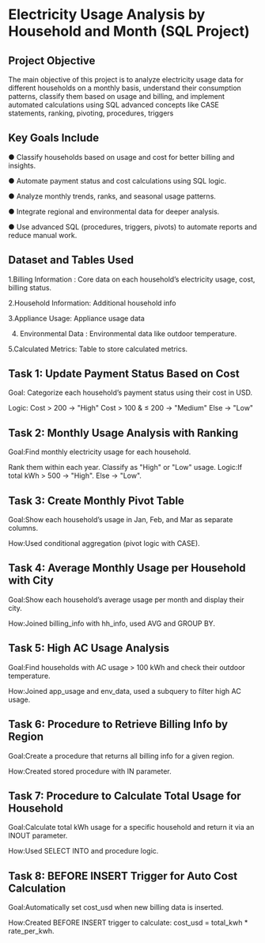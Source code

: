 # Electricity Usage Analysis by Household and Month (SQL Project)

## Project Objective
The main objective of this project is to analyze electricity usage data for different households on a monthly basis, understand their consumption patterns, classify them based on usage and billing, and implement automated calculations using SQL advanced concepts like CASE statements, ranking, pivoting, procedures, triggers

## Key Goals Include

● Classify households based on usage and cost for better billing and insights.

● Automate payment status and cost calculations using SQL logic.

● Analyze monthly trends, ranks, and seasonal usage patterns.

● Integrate regional and environmental data for deeper analysis.

● Use advanced SQL (procedures, triggers, pivots) to automate reports and reduce manual work.

## Dataset and Tables Used
 
1.Billing Information : Core data on each household’s electricity usage, cost, billing status.

2.Household Information: Additional household info 

3.Appliance Usage: Appliance usage data 

4. Environmental Data : Environmental data like outdoor temperature.

5.Calculated Metrics: Table to store calculated metrics.

## Task 1: Update Payment Status Based on Cost

Goal: Categorize each household’s payment status using their cost in USD.

Logic:
Cost > 200 → "High"
Cost > 100 & ≤ 200 → "Medium"
Else → "Low"

## Task 2: Monthly Usage Analysis with Ranking

Goal:Find monthly electricity usage for each household.

Rank them within each year.
Classify as "High" or "Low" usage.
Logic:If total kWh > 500 → "High".
Else → "Low".

## Task 3: Create Monthly Pivot Table

Goal:Show each household’s usage in Jan, Feb, and Mar as separate columns.

How:Used conditional aggregation (pivot logic with CASE).

## Task 4: Average Monthly Usage per Household with City

Goal:Show each household’s average usage per month and display their city.

How:Joined billing_info with hh_info, used AVG and GROUP BY.

## Task 5: High AC Usage Analysis

Goal:Find households with AC usage > 100 kWh and check their outdoor temperature.

How:Joined app_usage and env_data, used a subquery to filter high AC usage.

## Task 6: Procedure to Retrieve Billing Info by Region

Goal:Create a procedure that returns all billing info for a given region.

How:Created stored procedure with IN parameter.

## Task 7: Procedure to Calculate Total Usage for Household

Goal:Calculate total kWh usage for a specific household and return it via an INOUT parameter.

How:Used SELECT INTO and procedure logic.

## Task 8: BEFORE INSERT Trigger for Auto Cost Calculation

Goal:Automatically set cost_usd when new billing data is inserted.

How:Created BEFORE INSERT trigger to calculate:
cost_usd = total_kwh * rate_per_kwh.















